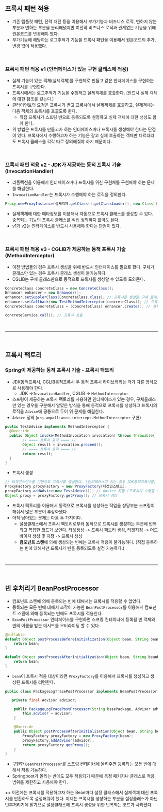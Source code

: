 ## 프록시 패턴 적용
- 기존 템플릿 패턴, 전략 패턴 등을 이용해서 부가기능과 비즈니스 로직, 변하지 않는 부분과 변하는 부분을 분리해냈지만 여전히 비즈니스 로직과 관계없는 기능을 위해 원본코드를 변경해야 했다.
- 부가기능에 해당하는 로그추적기 기능을 프록시 패턴을 이용해서 원본코드의 추가,변경 없이 적용했다.

<br>

### 프록시 패턴 적용 v1 (인터페이스가 있는 구현 클래스에 적용)
- 실제 기능이 있는 객체(실제객체)를 구현체로 만들고 같은 인터페이스를 구현하는 프록시를 구현한다.
- 프록시에서는 로그추적기 기능을 수행하고 실제객체를 호출한다. (반드시 실제 객체에 대한 참조를 갖는다.)
- 클라이언트의 요청은 프록시가 받고 프록시에서 실제객체를 호출하고, 실제객체는 다음 객체의 프록시를 호춣도록 한다.
  - 직접 프록시가 스프링 빈으로 등록되도록 설정하고 실제 객체에 대한 생성도 함께 한다.
- 위 방법은 프록시를 만들고자 하는 인터페이스마다 프록시를 생성해야 한다는 단점이 있다. 프록시에서 수행하고자 하는 기능은 같고 실제 호출하는 객체만 다르더라도 프록시 클래스를 각각 따로 정의해줘야 하기 때문이다.

<br>

### 프록시 패턴 적용 v2 - JDK가 제공하는 동적 프록시 기술 (InvocationHandler)
- 리플렉션을 이용해서 인터페이스마다 프록시를 위한 구현체를 구현해야 하는 문제를 해결한다.
- `InvocationHandler`는 프록시가 수행해야 하는 로직을 정의한다.
```java
Proxy.newProxyInstance(실제객체.getClass().getClassLoader(), new Class[]{인터페이스.class}, invocationHandler);
```
- 실제객체에 대한 메타정보를 이용해서 자동으로 프록시 클래스를 생성할 수 있다. 중복되는 기능의 프록시 클래스를 직접 정의하지 않아도 된다.
- v1과 v2는 인터페이스를 반드시 사용해야 한다는 단점이 있다.


<br>

### 프록시 패턴 적용 v3 - CGLIB가 제공하는 동적 프록시 기술 (MethodInterceptor)
- 이전 방법들의 경우 프록시 생성을 위해 반드시 인터페이스를 필요로 했다. 구체가 클래스만 있는 경우 프록시 클래스 생성이 불가능하다.
- CGLIB는 구체 클래스만으로 동적으로 프록시를 생성할 수 있도록 도와준다.
```java
ConcreteClass concreteClass = new ConcreteClass();
Enhancer enhancer = new Enhancer();
enhancer.setSupplerClass(ConcreteClass.class); // 프록시를 생성할 구체 클래스를 부모클래스로 지정 (상속을 통해 프록시를 생성)
enhancer.setCallback(new TestMethodInterceptor(concreteClass)); // 프록시가 수행할 로직 (MethodInterceptor 를 구현하는 클래스)
ConcreteClass concreteClass = (ConcreteClass) enhancer.create(); // 프록시 생성

concreteService.call(); // 프록시 호출
```

<br>

***

<br>

## 프록시 팩토리

### Spring이 제공하는 동적 프록시 기술 - 프록시 팩토리
- JDK동적프록시, CGLIB동적프록시 두 동적 프록시 라이브러리는 각기 다른 방식으로 사용해야 한다.
  - JDK =>`InvocationHandler`, CGLIB => `MethodInterceptor`
- 스프링이 제공하는 프록시 팩토리를 사용하면 인터페이스가 있는 경우, 구체클래스만 있는 경우를 구분해서 알맞은 방식을 통해 동적으로 프록시를 생성하고 프록시의 로직을 `Advice`에 공통으로 두어 위 문제를 해결한다.
- `Advice` 정의 (`org.aopalliance.intercept.MethodInterceptor` 구현)
```java
public TestAdvice implements MethodInterceptor {
  @Override
  public Object invoke(MethodInvocation invocation) throws Throwable{
        // ==== 프록시 로직 ==== //
        Object result = invocation.proceed();
        // ==== 프록시 로직 ==== //
        return result;
  }
}
```
- 프록시 생성
```java
// 타겟인스턴스를 기반으로 프록시를 생성한다. (인터페이스가 있는 경우 JDK동적프록시를, 구체클래스만 있는 경우 CGLIB를 사용) 
ProxyFactory proxyFactory = new ProxyFactory(타겟인스턴스);
proxyFactory.addAdvice(new TestAdvice()); // Advice 지정 (프록시가 수행할 로직)
Object proxy = proxyFactory.getProxy(); // 프록시 생성
```
- 프록시 팩토리를 이용해서 동적으로 프록시를 생성하는 작업을 상당부분 스프링이 해줘서 많은 부분이 추상화됐다.
- 아직 남아았는 문제는 다음 두 가지이다. 
  - 설정클래스에서 프록시 팩토리로부터 동적으로 프록시를 생성하는 부분에 반복되고 복잡한 코드가 보인다.
    타겟생성 -> 프록시 팩토리 생성, 타겟지정 -> 어드바이저 생성 및 지정 -> 프록시 생성
  - **컴포넌트 스캔**에 의해 생성되는 빈에는 프록시 적용이 불가능하다. (직접 등록하는 빈에 대해서만 프록시가 빈을 등록되도록 설정 가능하다.)

<br>

***

<br>

## 빈 후처리기 BeanPostProcessor
- 컴포넌트 스캔에 의해 등록되는 빈에 대해서는 프록시를 적용할 수 없었다.
- 등록되는 모든 빈에 대해서 조작이 가능한 `BeanPostProcessor`를 이용해서 컴포넌트 스캔에 의해 등록되는 빈에도 프록시를 적용한다.
- `BeanPostProcessor` 인터페이스를 구현하면 스프링 컨테이너에 등록될 빈 객체와 빈의 이름을 받는 메서드를 오버라이딩 할 수 있다.
```java
@Nullable
default Object postProcessBeforeInitialization(Object bean, String beanName) throws BeansException {
    return bean;
}

default Object postProcessAfterInitialization(Object bean, String beanName) throws BeansException {
    return bean;
}
```
- `bean`이 프록시 적용 대상이라면 `ProxyFactory`를 이용해서 프록시를 생성하고 생성된 프록시를 리턴한다.
```java
public class PackageLogTracePostProcessor implements BeanPostProcessor {

   private final Advisor advisor;

    public PackageLogTracePostProcessor(String basePackage, Advisor advisor) {
        this.advisor = advisor;
    }

    @Override
    public Object postProcessAfterInitialization(Object bean, String beanName) throws BeansException {
        ProxyFactory proxyFactory = new ProxyFactory(bean);
        proxyFactory.addAdvisor(advisor);
        return proxyFactory.getProxy();
    }
}
```
- 구현한 `BeanPostProcessor`를 스프링 컨테이너에 올려주면 등록되는 모든 빈에 대해서 적용 가능하다.
- Springboot가 올리는 빈에도 모두 적용되기 때문에 특정 패키지나 클래스로 적용범위를 제한하고 사용해야 한다.

++ 이전에는 프록시를 적용하고자 하는 Bean마다 설정 클래스에서 실제객체 대신 프록시를 반환하도록 설정해줘야 했다. 이제는 프록시를 생성하는 부분을 설정클래스가 아닌 빈후처리기에 맡기므로 설정클래스에 프록시 생성을 위한 반복되는 코드가 사라졌다.